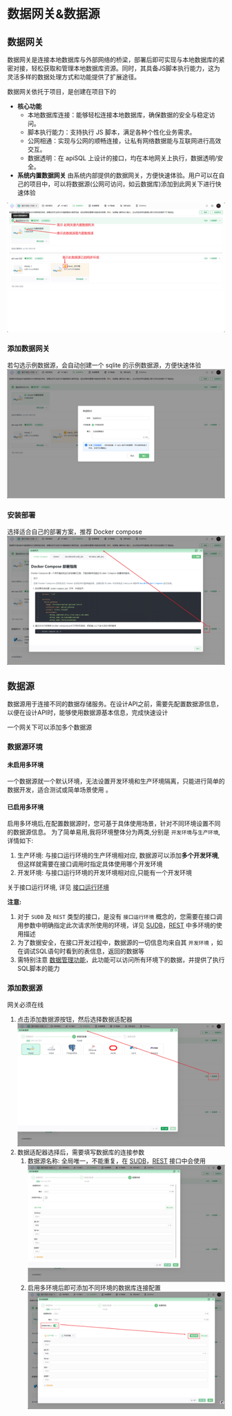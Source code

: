 # 数据网关&数据源

## 数据网关

数据网关是连接本地数据库与外部网络的桥梁，部署后即可实现与本地数据库的紧密对接，轻松获取和管理本地数据库资源。同时，其具备JS脚本执行能力，这为灵活多样的数据处理方式和功能提供了扩展途径。

数据网关依托于项目，是创建在项目下的

* **核心功能**
  * 本地数据库连接：能够轻松连接本地数据库，确保数据的安全与稳定访问。
  * 脚本执行能力：支持执行 JS 脚本，满足各种个性化业务需求。
  * 公网相通：实现与公网的顺畅连接，让私有网络数据能与互联网进行高效交互。
  * 数据透明：在 apiSQL 上设计的接口，均在本地网关上执行，数据透明/安全。
* **系统内置数据网关**
  由系统内部提供的数据网关，方便快速体验。用户可以在自己的项目中，可以将数据源(公网可访问，如云数据库)添加到此网关下进行快速体验

![alt text](./images/dg/s_2024-06-25_15-04-54.png)

### 添加数据网关

若勾选示例数据源，会自动创建一个 sqlite 的示例数据源，方便快速体验
![alt text](./images/dg/s_2024-06-25_15-20-52.png)

### 安装部署

选择适合自己的部署方案，推荐 Docker compose
![alt text](./images/dg/s_2024-06-25_15-24-02.png)

## 数据源

数据源用于连接不同的数据存储服务。在设计API之前，需要先配置数据源信息，以便在设计API时，能够使用数据源基本信息，完成快速设计

一个网关下可以添加多个数据源

### 数据源环境

#### 未启用多环境

一个数据源就一个默认环境，无法设置开发环境和生产环境隔离，只能进行简单的数据开发，适合测试或简单场景使用 。

#### 已启用多环境

启用多环境后,在配置数据源时，您可基于具体使用场景，针对不同环境设置不同的数据源信息。
为了简单易用,我将环境整体分为两类,分别是 `开发环境`与`生产环境`,详情如下:

1. 生产环境: 与接口运行环境的生产环境相对应, 数据源可以添加**多个开发环境**,但这样就需要在接口调用时指定具体使用哪个开发环境
2. 开发环境: 与接口运行环境的开发环境相对应,只能有一个开发环境

关于接口运行环境, 详见 [接口运行环境](../020@接口开发指南/020@接口/010@接口介绍/readme.md#基本概念)

**注意:**

1. 对于 `SUDB` 及 `REST` 类型的接口，是没有 `接口运行环境` 概念的，您需要在接口调用参数中明确指定此次请求所使用的环境，详见 [SUDB](../020@接口开发指南/030@动态特性/0040@SUDB.md)，[REST](../020@接口开发指南/030@动态特性/0030@REST.md) 中多环境的使用描述
2. 为了数据安全，在接口开发过程中，数据源的一切信息均来自其 `开发环境` ，如在调试SQL语句时看到的表信息，返回的数据等
3. 需特别注意 [数据管理功能](./0040@数据管理.md)，此功能可以访问所有环境下的数据，并提供了执行SQL脚本的能力

### 添加数据源

网关必须在线

1. 点击添加数据源按钮，然后选择数据适配器
   ![alt text](./images/dg/s_2024-06-25_15-30-53.png)
1. 数据适配器选择后，需要填写数据库的连接参数
   1. 数据源名称: 全局唯一，不能重复，在 [SUDB](../020@接口开发指南/030@动态特性/0040@SUDB.md)，[REST](../020@接口开发指南/030@动态特性/0030@REST.md) 接口中会使用
   ![alt text](./images/dg/s_2024-06-25_15-32-25.png)
   2. 启用多环境后即可添加不同环境的数据库连接配置
   ![alt text](./images/dg/s_2024-06-25_17-46-48.png)
